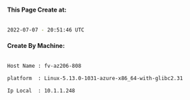 
   
#### This Page Create at:

```bash

2022-07-07 - 20:51:46 UTC

```

#### Create By Machine:

```bash

Host Name : fv-az206-808

platform  : Linux-5.13.0-1031-azure-x86_64-with-glibc2.31

Ip Local  : 10.1.1.248

```

